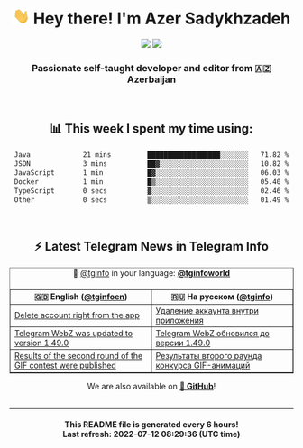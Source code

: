 <div align="center">
	<div>
		<h1>
      <img src="./assets/hi.gif" width="30px"> Hey there! I'm Azer Sadykhzadeh
    </h1>
    <img height="18" src="https://komarev.com/ghpvc/?username=sadykhzadeh&label=Views&color=2081c1&style=flat-square" />
		<a href="https://wakatime.com/@Azer"> <img height="18" src="https://wakatime.com/badge/user/f80ae27a-c328-426f-a381-bc84136e2dd6.svg" /> </a>
    <h3>
      Passionate self-taught developer and editor from 🇦🇿 Azerbaijan
    </h3>
  </div>
  <br>

<h2>📊 This week I spent my time using:</h2>

<!--START_SECTION:waka-->

```text
Java             21 mins         ██████████████████░░░░░░░   71.82 %
JSON             3 mins          ██▓░░░░░░░░░░░░░░░░░░░░░░   10.82 %
JavaScript       1 min           █▓░░░░░░░░░░░░░░░░░░░░░░░   06.03 %
Docker           1 min           █▒░░░░░░░░░░░░░░░░░░░░░░░   05.40 %
TypeScript       0 secs          ▓░░░░░░░░░░░░░░░░░░░░░░░░   02.46 %
Other            0 secs          ▒░░░░░░░░░░░░░░░░░░░░░░░░   01.49 %
```

<!--END_SECTION:waka-->

<br>

<h2>⚡️ Latest Telegram News in Telegram Info</h2>
  <table border>
		<tr>
			<th width="50%">🇬🇧 English (<a href="https://t.me/tginfoen">@tginfoen</a>)</th>
			<th>🇷🇺 На русском (<a href="https://t.me/tginfo">@tginfo</a>)</th>
		</tr>
		<caption>🚩 <a href="https://t.me/tginfo">@tginfo</a> in your language: <a href="https://t.me/tginfoworld"><b>@tginfoworld</b></a><caption/>
  <tr><td><a href="https://t.me/tginfoen/1447">Delete account right from the app</a></td>
    <td><a href="https://t.me/tginfo/3375">Удаление аккаунта внутри приложения</a></td></tr><tr><td><a href="https://t.me/tginfoen/1446">Telegram WebZ was updated to version 1.49.0</a></td>
    <td><a href="https://t.me/tginfo/3374">Telegram WebZ обновился до версии 1.49.0</a></td></tr><tr><td><a href="https://t.me/tginfoen/1445">Results of the second round of the GIF contest were published</a></td>
    <td><a href="https://t.me/tginfo/3373">Результаты второго раунда конкурса GIF-анимаций</a></td></tr>
</table>
We are also available on <a href="https://github.com/tginfo"><b>🐙 GitHub</b></a>!
</div>

<br>
<hr>
<h4 align="center">This README file is generated <b>every 6 hours</b>!</br>Last refresh: <b>2022-07-12 08:29:36 (UTC time)</b></h4>
